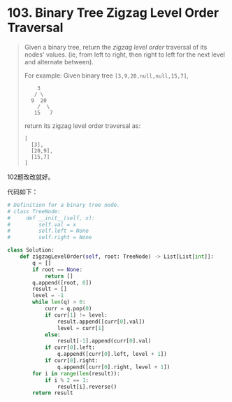 # 103. Binary Tree Zigzag Level Order Traversal

> Given a binary tree, return the *zigzag level order* traversal of its nodes' values. (ie, from left to right, then right to left for the next level and alternate between).
>
> For example:
> Given binary tree `[3,9,20,null,null,15,7]`,
>
> ```
>     3
>    / \
>   9  20
>     /  \
>    15   7
> ```
>
> 
>
> return its zigzag level order traversal as:
>
> ```
> [
>   [3],
>   [20,9],
>   [15,7]
> ]
> ```

102题改改就好。

代码如下：

```python
# Definition for a binary tree node.
# class TreeNode:
#     def __init__(self, x):
#         self.val = x
#         self.left = None
#         self.right = None

class Solution:
    def zigzagLevelOrder(self, root: TreeNode) -> List[List[int]]:
        q = []
        if root == None:
            return []
        q.append([root, 0])
        result = []
        level = -1
        while len(q) > 0:
            curr = q.pop(0)
            if curr[1] != level:
                result.append([curr[0].val])
                level = curr[1]
            else:
                result[-1].append(curr[0].val)
            if curr[0].left:
                q.append([curr[0].left, level + 1])
            if curr[0].right:
                q.append([curr[0].right, level + 1])
        for i in range(len(result)):
            if i % 2 == 1:
                result[i].reverse()
        return result
```

